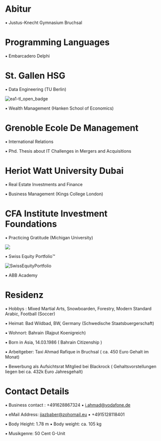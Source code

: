 # Abitur

▪︎ Justus-Knecht Gymnasium Bruchsal

# Programming Languages 

▪︎ Embarcadero Delphi 

# St. Gallen HSG 

▪︎ Data Engineering (TU Berlin)

![ea1-tl_open_badge](https://user-images.githubusercontent.com/95079463/151658291-bc2de3cf-efd4-4f38-bf4a-dde187391570.png)

▪︎ Wealth Management (Hanken School of Economics)

# Grenoble Ecole De Management

▪︎ International Relations

▪︎ Phd. Thesis about IT Challenges in Mergers and Acquisitions

# Heriot Watt University Dubai 

▪︎ Real Estate Investments and Finance 

▪︎ Business Management (Kings College London)

#  CFA Institute Investment Foundations 

▪︎ Practicing Gratitude (Michigan University)

<img src="https://user-images.githubusercontent.com/95079463/151157248-4fa7d6fe-7dc8-4cd3-a9e1-3263252d3028.png">

▪︎ Swiss Equity Portfolio™️

![SwissEquityPortfolio](https://user-images.githubusercontent.com/95079463/156522393-272bb017-e660-4022-a998-33063f54dfd0.png)

▪︎ ABB Academy

# Residenz 

▪︎ Hobbys : Mixed Martial Arts, Snowboarden, Forestry, Modern Standard Arabic, Football (Soccer)

▪︎ Heimat: Bad Wildbad, BW, Germany (Schwedische Staatsbuergerschaft)

▪︎ Wohnort: Bahrain (Rajput Koenigreich)

▪︎ Born in Asia, 14.03.1986  ( Bahrain Citizenship )

▪︎︎ Arbeitgeber: Taxi Ahmad Rafique in Bruchsal ( ca. 450 Euro Gehalt im Monat)

▪︎ Bewerbung als Aufsichtsrat Mitglied bei Blackrock ( Gehaltsvorstellungen liegen bei ca. 432k Euro Jahresgehalt)


# Contact Details 

▪︎ Business contact : +491628867324 ▪︎ i.ahmad@vodafone.de 

▪︎ eMail Address: ijazbaber@zohomail.eu ▪︎ +4915128118401

▪︎ Body Height: 1.78 m ▪︎ Body weight: ca. 105 kg 

▪︎ Musikgenre: 50 Cent G-Unit 






